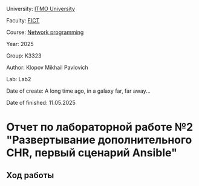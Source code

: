 University: [ITMO University](https://itmo.ru/ru/)

Faculty: [FICT](https://itmo.ru/ru/viewfaculty/19/fakultet_prikladnoy_informatiki.htm)

Course: [Network programming](https://github.com/itmo-ict-faculty/network-programming)

Year: 2025

Group: K3323

Author: Klopov Mikhail Pavlovich

Lab: Lab2

Date of create: A long time ago, in a galaxy far, far away...

Date of finished: 11.05.2025

# Отчет по лабораторной работе №2 "Развертывание дополнительного CHR, первый сценарий Ansible"

## Ход работы
